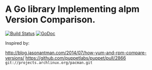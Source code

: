 
# A Go library Implementing alpm Version Comparison.

[![Build Status](https://travis-ci.org/ginabythebay/alpm.svg?branch=master)](https://travis-ci.org/ginabythebay/alpm) [![GoDoc](https://godoc.org/github.com/ginabythebay/alpm?status.svg)](https://godoc.org/github.com/ginabythebay/alpm)

Inspired by: 

http://blog.jasonantman.com/2014/07/how-yum-and-rpm-compare-versions/
https://github.com/puppetlabs/puppet/pull/2866
`git://projects.archlinux.org/pacman.git`
